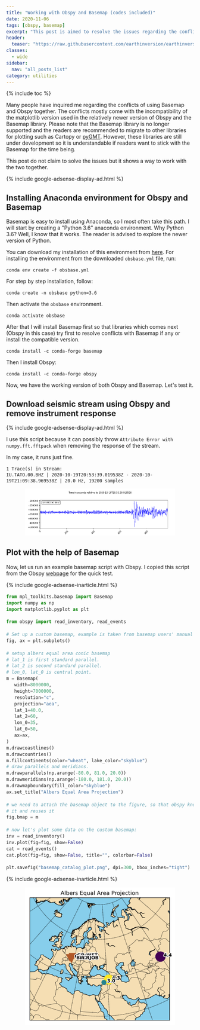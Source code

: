 ```yaml
---
title: "Working with Obspy and Basemap (codes included)"
date: 2020-11-06
tags: [obspy, basemap]
excerpt: "This post is aimed to resolve the issues regarding the conflicts of using obspy and basemap libraries together."
header:
  teaser: "https://raw.githubusercontent.com/earthinversion/earthinversion-images/main/images/obspy-basemap/basemap_catalog_plot.png"
classes:
  - wide
sidebar:
  nav: "all_posts_list"
category: utilities
---
```


{% include toc %}

Many people have inquired me regarding the conflicts of using Basemap and Obspy together. The conflicts mostly come with the incompatibility of the matplotlib version used in the relatively newer version of Obspy and the Basemap library. Please note that the Basemap library is no longer supported and the readers are recommended to migrate to other libraries for plotting such as Cartopy or [pyGMT](file:///Users/utpalkumar50/GoogleDrive/earthinversion/_posts/utilities/%7B%7B%20site.url%20%7D%7D%7B%7B%20site.baseurl%20%7D%7D/utilities/pygmt-high-resolution-topographic-map-in-python/). However, these libraries are still under development so it is understandable if readers want to stick with the Basemap for the time being.

This post do not claim to solve the issues but it shows a way to work with the two together.

{% include google-adsense-display-ad.html %}

## Installing Anaconda environment for Obspy and Basemap

Basemap is easy to install using Anaconda, so I most often take this path. I will start by creating a "Python 3.6" anaconda environment. Why Python 3.6? Well, I know that it works. The reader is advised to explore the newer version of Python.

You can download my installation of this environment from [here](https://gist.github.com/earthinversion/db6ec86dcb138b6744409c9d21a415b9/archive/366875a9cf8c3ecda614e768233366f2d09507b9.zip). For installing the environment from the downloaded `obsbase.yml` file, run:

```
conda env create -f obsbase.yml
```

For step by step installation, follow:

```
conda create -n obsbase python=3.6
```

Then activate the `obsbase` environment.

```
conda activate obsbase
```

After that I will install Basemap first so that libraries which comes next (Obspy in this case) try first to resolve conflicts with Basemap if any or install the compatible version.

```
conda install -c conda-forge basemap
```

Then I install Obspy:

```
conda install -c conda-forge obspy
```

Now, we have the working version of both Obspy and Basemap. Let's test it.

## Download seismic stream using Obspy and remove instrument response

{% include google-adsense-display-ad.html %}

I use this script because it can possibly throw `Attribute Error with numpy.fft.fftpack` when removing the response of the stream.

<script src="https://gist.github.com/earthinversion/5a05d08c4f80284b2c81595f6e1179d4.js"></script>

In my case, it runs just fine.

```
1 Trace(s) in Stream:
IU.TATO.00.BHZ | 2020-10-19T20:53:39.019538Z - 2020-10-19T21:09:38.969538Z | 20.0 Hz, 19200 samples
```

<p align="center"> <img width="80%" src="https://raw.githubusercontent.com/earthinversion/earthinversion-images/main/images/obspy-basemap/myStream.png"> </p>

## Plot with the help of **Basemap**

Now, let us run an example basemap script with Obspy. I copied this script from the Obspy [webpage](https://docs.obspy.org/tutorial/code_snippets/basemap_plot_with_beachballs.html) for the quick test.

{% include google-adsense-inarticle.html %}

```python
from mpl_toolkits.basemap import Basemap
import numpy as np
import matplotlib.pyplot as plt

from obspy import read_inventory, read_events

# Set up a custom basemap, example is taken from basemap users' manual
fig, ax = plt.subplots()

# setup albers equal area conic basemap
# lat_1 is first standard parallel.
# lat_2 is second standard parallel.
# lon_0, lat_0 is central point.
m = Basemap(
   width=8000000,
   height=7000000,
   resolution="c",
   projection="aea",
   lat_1=40.0,
   lat_2=60,
   lon_0=35,
   lat_0=50,
   ax=ax,
)
m.drawcoastlines()
m.drawcountries()
m.fillcontinents(color="wheat", lake_color="skyblue")
# draw parallels and meridians.
m.drawparallels(np.arange(-80.0, 81.0, 20.0))
m.drawmeridians(np.arange(-180.0, 181.0, 20.0))
m.drawmapboundary(fill_color="skyblue")
ax.set_title("Albers Equal Area Projection")

# we need to attach the basemap object to the figure, so that obspy knows about
# it and reuses it
fig.bmap = m

# now let's plot some data on the custom basemap:
inv = read_inventory()
inv.plot(fig=fig, show=False)
cat = read_events()
cat.plot(fig=fig, show=False, title="", colorbar=False)

plt.savefig("basemap_catalog_plot.png", dpi=300, bbox_inches="tight")
```

{% include google-adsense-inarticle.html %}

<p align="center"> <img width="80%" src="https://raw.githubusercontent.com/earthinversion/earthinversion-images/main/images/obspy-basemap/basemap_catalog_plot.png"> </p>